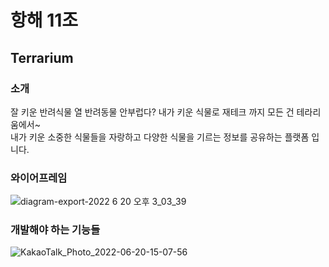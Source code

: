 # 항해 11조
## Terrarium

### 소개
잘 키운 반려식물 열 반려동물 안부럽다? 내가 키운 식물로 재테크 까지 모든 건 테라리움에서~ <br>
내가 키운 소중한 식물들을 자랑하고 다양한 식물을 기르는 정보를 공유하는 플랫폼 입니다.


### 와이어프레임

![diagram-export-2022  6  20  오후 3_03_39](https://user-images.githubusercontent.com/31721097/174538170-b6d5f23f-4852-4e7f-9ee7-f0eddc3ebe36.svg)


### 개발해야 하는 기능들

![KakaoTalk_Photo_2022-06-20-15-07-56](https://user-images.githubusercontent.com/31721097/174538191-17839a01-8100-4430-84cf-51abc78f858b.jpeg)

